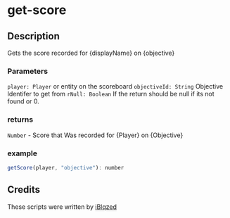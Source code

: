 # get-score

## Description

Gets the score recorded for {displayName} on {objective}

### Parameters

`player: Player` or entity on the scoreboard
`objectiveId: String` Objective Identifer to get from
`rNull: Boolean` If the return should be null if its not found or 0.

### returns

`Number` - Score that Was recorded for {Player} on {Objective}

### example

```js
getScore(player, "objective"): number
```

## Credits

These scripts were written by [iBlqzed](https://github.com/iblqzed)
